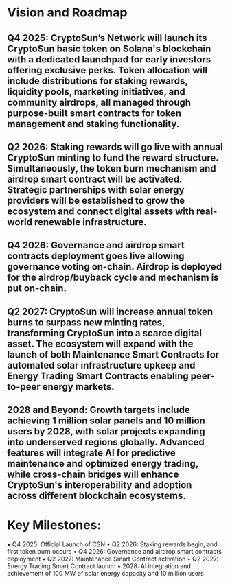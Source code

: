 # Vision and Roadmap

## Q4 2025: CryptoSun’s Network will launch its CryptoSun basic token on Solana's blockchain with a dedicated launchpad for early investors offering exclusive perks. Token allocation will include distributions for staking rewards, liquidity pools, marketing initiatives, and community airdrops, all managed through purpose-built smart contracts for token management and staking functionality.

## Q2 2026: Staking rewards will go live with annual CryptoSun minting to fund the reward structure. Simultaneously, the token burn mechanism and airdrop smart contract will be activated. Strategic partnerships with solar energy providers will be established to grow the ecosystem and connect digital assets with real-world renewable infrastructure.

## Q4 2026: Governance and airdrop smart contracts deployment goes live allowing governance voting on-chain. Airdrop is deployed for the airdrop/buyback cycle and mechanism is put on-chain.

## Q2 2027: CryptoSun will increase annual token burns to surpass new minting rates, transforming CryptoSun into a scarce digital asset. The ecosystem will expand with the launch of both Maintenance Smart Contracts for automated solar infrastructure upkeep and Energy Trading Smart Contracts enabling peer-to-peer energy markets. 

## 2028 and Beyond: Growth targets include achieving 1 million solar panels and 10 million users by 2028, with solar projects expanding into underserved regions globally. Advanced features will integrate AI for predictive maintenance and optimized energy trading, while cross-chain bridges will enhance CryptoSun's interoperability and adoption across different blockchain ecosystems.

# Key Milestones:
•	Q4 2025: Official Launch of CSN
•	Q2 2026: Staking rewards begin, and first token burn occurs
•	Q4 2026: Governance and airdrop smart contracts deployment
•	Q2 2027: Maintenance Smart Contract activation
•	Q2 2027: Energy Trading Smart Contract launch
•	2028: AI integration and achievement of 100 MW of solar energy capacity and 10 million users

